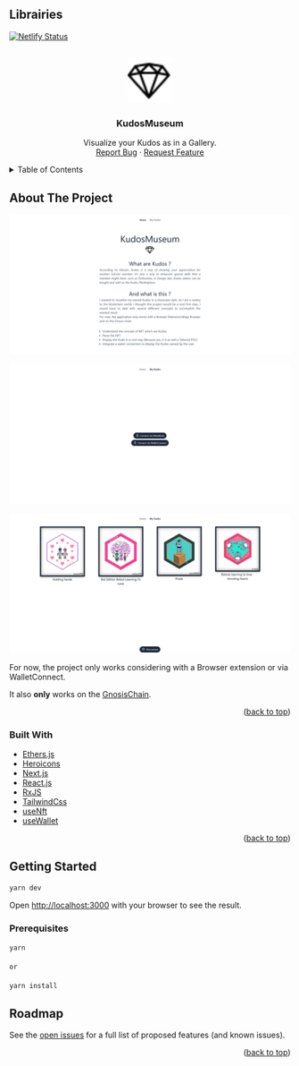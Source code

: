 ## Librairies

<div id="top"></div>

[![Netlify Status](https://api.netlify.com/api/v1/badges/46ada830-52ff-4e69-8ac1-9b541aae3e1d/deploy-status)](https://app.netlify.com/sites/loving-morse-6e560a/deploys)

<!-- PROJECT LOGO -->
<br />
<div align="center">
  <a href="https://github.com/github_username/repo_name">
    <img src="public/Linearicons_diamond.svg" alt="Logo" width="80" height="80">
  </a>

<h3 align="center">KudosMuseum</h3>

  <p align="center">
    Visualize your Kudos as in a Gallery.
    <br />
    <a href="https://github.com/mathieukh/KudosMuseum/issues">Report Bug</a>
    ·
    <a href="https://github.com/mathieukh/KudosMuseum/issues">Request Feature</a>
  </p>
</div>

<!-- TABLE OF CONTENTS -->
<details>
  <summary>Table of Contents</summary>
  <ol>
    <li>
      <a href="#about-the-project">About The Project</a>
      <ul>
        <li><a href="#built-with">Built With</a></li>
      </ul>
    </li>
    <li>
      <a href="#getting-started">Getting Started</a>
      <ul>
        <li><a href="#prerequisites">Prerequisites</a></li>
      </ul>
    </li>
    <li><a href="#roadmap">Roadmap</a></li>
  </ol>
</details>

<!-- ABOUT THE PROJECT -->

## About The Project

![Home page](resources/screencapture-loving-morse-6e560a-netlify-app-2022-01-09-13_10_00.png)

![Connection request](resources/screencapture-loving-morse-6e560a-netlify-app-my-kudos-2022-01-09-13_10_12.png)

![Kudos](resources/screencapture-loving-morse-6e560a-netlify-app-my-kudos-2022-01-09-13_10_56.png)

For now, the project only works considering with a Browser extension or via WalletConnect.

It also **only** works on the [GnosisChain](https://www.xdaichain.com/).

<p align="right">(<a href="#top">back to top</a>)</p>

### Built With

- [Ethers.js](https://docs.ethers.io/v5/)
- [Heroicons](https://heroicons.com/)
- [Next.js](https://nextjs.org/)
- [React.js](https://reactjs.org/)
- [RxJS](https://rxjs.dev/)
- [TailwindCss](https://tailwindcss.com/)
- [useNft](https://github.com/spectrexyz/use-nft)
- [useWallet](https://github.com/aragon/use-wallet)

<p align="right">(<a href="#top">back to top</a>)</p>

<!-- GETTING STARTED -->

## Getting Started

```bash
yarn dev
```

Open [http://localhost:3000](http://localhost:3000) with your browser to see the result.

### Prerequisites

```bash
yarn

or

yarn install
```

<!-- ROADMAP -->

## Roadmap

See the [open issues](https://github.com/mathieukh/KudosMuseum/issues) for a full list of proposed features (and known issues).

<p align="right">(<a href="#top">back to top</a>)</p>
